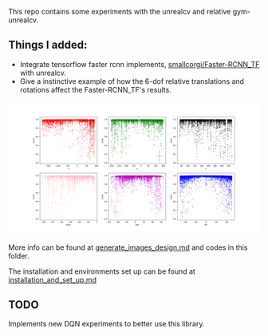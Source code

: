 This repo contains some experiments with the unrealcv and relative gym-unrealcv.

## Things I added:

* Integrate tensorflow faster rcnn implements, [smallcorgi/Faster-RCNN_TF](https://github.com/smallcorgi/Faster-RCNN_TF) with unrealcv.
* Give a instinctive example of how the 6-dof relative translations and rotations affect the Faster-RCNN_TF's results.

![6_dof_measure](pics/6_dof_measure.png)

More info can be found at [generate_images_design.md](generate_images_design.md) and codes in this folder.

The installation and environments set up can be found at [installation_and_set_up.md](installation_and_set_up.md)

## TODO

Implements new DQN experiments to better use this library.
